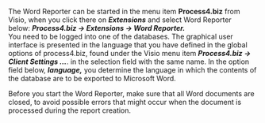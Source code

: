 The Word Reporter can be started in the menu item **Process4.biz** from
Visio, when you click there on ***Extensions*** and select Word Reporter
below: ***Process4.biz → Extensions → Word Reporter.***  
You need to be logged into one of the databases. The graphical user
interface is presented in the language that you have defined in the
global options of process4.biz, found under the Visio menu
item ***Process4.biz → Client Settings ...***. in the selection field
with the same name. In the option field below, ***language,*** you
determine the language in which the contents of the database are to be
exported to Microsoft Word.

<div class="error">
Before you start the Word Reporter, make sure that all Word documents
are closed, to avoid possible errors that might occur when the document is processed during the report creation.
  </div>

 
